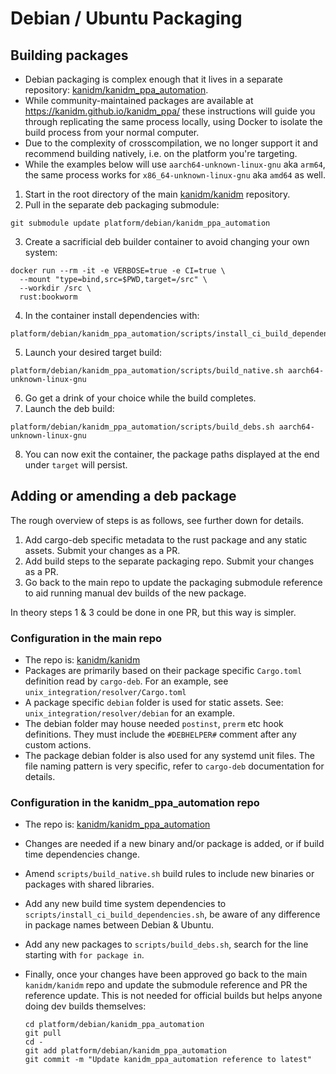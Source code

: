 # Debian / Ubuntu Packaging

## Building packages

- Debian packaging is complex enough that it lives in a separate repository:
  [kanidm/kanidm_ppa_automation](https://github.com/kanidm/kanidm_ppa_automation).
- While community-maintained packages are available at <https://kanidm.github.io/kanidm_ppa/> these instructions will
  guide you through replicating the same process locally, using Docker to isolate the build process from your normal
  computer.
- Due to the complexity of crosscompilation, we no longer support it and recommend building natively, i.e. on the
  platform you're targeting.
- While the examples below will use `aarch64-unknown-linux-gnu` aka `arm64`, the same process works for
  `x86_64-unknown-linux-gnu` aka `amd64` as well.

1. Start in the root directory of the main [kanidm/kanidm](https://github.com/kanidm/kanidm) repository.
2. Pull in the separate deb packaging submodule:

```shell
git submodule update platform/debian/kanidm_ppa_automation
```

3. Create a sacrificial deb builder container to avoid changing your own system:

```shell
docker run --rm -it -e VERBOSE=true -e CI=true \
  --mount "type=bind,src=$PWD,target=/src" \
  --workdir /src \
  rust:bookworm
```

4. In the container install dependencies with:

```shell
platform/debian/kanidm_ppa_automation/scripts/install_ci_build_dependencies.sh
```

5. Launch your desired target build:

```shell
platform/debian/kanidm_ppa_automation/scripts/build_native.sh aarch64-unknown-linux-gnu
```

6. Go get a drink of your choice while the build completes.
7. Launch the deb build:

```shell
platform/debian/kanidm_ppa_automation/scripts/build_debs.sh aarch64-unknown-linux-gnu
```

8. You can now exit the container, the package paths displayed at the end under `target` will persist.

## Adding or amending a deb package

The rough overview of steps is as follows, see further down for details.

1. Add cargo-deb specific metadata to the rust package and any static assets. Submit your changes as a PR.
2. Add build steps to the separate packaging repo. Submit your changes as a PR.
3. Go back to the main repo to update the packaging submodule reference to aid running manual dev builds of the new
   package.

In theory steps 1 & 3 could be done in one PR, but this way is simpler.

### Configuration in the main repo

- The repo is: [kanidm/kanidm](https://github.com/kanidm/kanidm)
- Packages are primarily based on their package specific `Cargo.toml` definition read by `cargo-deb`. For an example,
  see `unix_integration/resolver/Cargo.toml`
- A package specific `debian` folder is used for static assets. See: `unix_integration/resolver/debian` for an example.
- The debian folder may house needed `postinst`, `prerm` etc hook definitions. They must include the `#DEBHELPER#`
  comment after any custom actions.
- The package debian folder is also used for any systemd unit files. The file naming pattern is very specific, refer to
  `cargo-deb` documentation for details.

### Configuration in the kanidm_ppa_automation repo

- The repo is: [kanidm/kanidm_ppa_automation](https://github.com/kanidm/kanidm_ppa_automation)
- Changes are needed if a new binary and/or package is added, or if build time dependencies change.
- Amend `scripts/build_native.sh` build rules to include new binaries or packages with shared libraries.
- Add any new build time system dependencies to `scripts/install_ci_build_dependencies.sh`, be aware of any difference
  in package names between Debian & Ubuntu.
- Add any new packages to `scripts/build_debs.sh`, search for the line starting with `for package in`.
- Finally, once your changes have been approved go back to the main `kanidm/kanidm` repo and update the submodule
  reference and PR the reference update. This is not needed for official builds but helps anyone doing dev builds
  themselves:

  ```shell
  cd platform/debian/kanidm_ppa_automation
  git pull
  cd -
  git add platform/debian/kanidm_ppa_automation
  git commit -m "Update kanidm_ppa_automation reference to latest"
  ```
